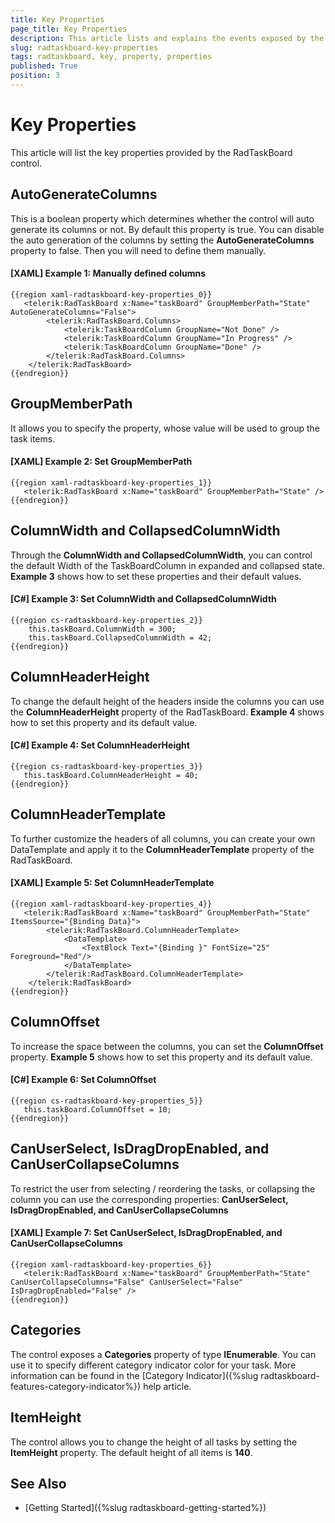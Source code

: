 ```yaml
---
title: Key Properties
page_title: Key Properties
description: This article lists and explains the events exposed by the RadTaskBoard control.
slug: radtaskboard-key-properties
tags: radtaskboard, key, property, properties
published: True
position: 3
---
```


# Key Properties

This article will list the key properties provided by the RadTaskBoard control.

## AutoGenerateColumns

This is a boolean property which determines whether the control will auto generate its columns or not. By default this property is true. You can disable the auto generation of the columns by setting the __AutoGenerateColumns__ property to false. Then you will need to define them manually.

#### __[XAML] Example 1: Manually defined columns__	
	{{region xaml-radtaskboard-key-properties_0}}		
	   <telerik:RadTaskBoard x:Name="taskBoard" GroupMemberPath="State" AutoGenerateColumns="False">
			<telerik:RadTaskBoard.Columns>
				<telerik:TaskBoardColumn GroupName="Not Done" />
				<telerik:TaskBoardColumn GroupName="In Progress" />
				<telerik:TaskBoardColumn GroupName="Done" />
			</telerik:RadTaskBoard.Columns>
		</telerik:RadTaskBoard>		
	{{endregion}}

## GroupMemberPath

It allows you to specify the property, whose value will be used to group the task items. 

#### __[XAML] Example 2: Set GroupMemberPath__
	{{region xaml-radtaskboard-key-properties_1}}
	   <telerik:RadTaskBoard x:Name="taskBoard" GroupMemberPath="State" />
	{{endregion}}

## ColumnWidth and CollapsedColumnWidth 

Through the __ColumnWidth and CollapsedColumnWidth__, you can control the default Width of the TaskBoardColumn in expanded and collapsed state. __Example 3__ shows how to set these properties and their default values.

#### __[C#] Example 3: Set ColumnWidth and CollapsedColumnWidth__
	{{region cs-radtaskboard-key-properties_2}}
		this.taskBoard.ColumnWidth = 300; 
		this.taskBoard.CollapsedColumnWidth = 42; 
	{{endregion}}

## ColumnHeaderHeight

To change the default height of the headers inside the columns you can use the __ColumnHeaderHeight__ property of the RadTaskBoard. __Example 4__ shows how to set this property and its default value.

#### __[C#] Example 4: Set ColumnHeaderHeight__
	{{region cs-radtaskboard-key-properties_3}}
	   this.taskBoard.ColumnHeaderHeight = 40; 
	{{endregion}}

## ColumnHeaderTemplate

To further customize the headers of all columns, you can create your own DataTemplate and apply it to the __ColumnHeaderTemplate__ property of the RadTaskBoard.

#### __[XAML] Example 5: Set ColumnHeaderTemplate__
	{{region xaml-radtaskboard-key-properties_4}}
	   <telerik:RadTaskBoard x:Name="taskBoard" GroupMemberPath="State" ItemsSource="{Binding Data}">
			<telerik:RadTaskBoard.ColumnHeaderTemplate>
				<DataTemplate>
					<TextBlock Text="{Binding }" FontSize="25" Foreground="Red"/>
				</DataTemplate>
			</telerik:RadTaskBoard.ColumnHeaderTemplate>
		</telerik:RadTaskBoard>
	{{endregion}}

## ColumnOffset

To increase the space between the columns, you can set the __ColumnOffset__ property. __Example 5__ shows how to set this property and its default value.

#### __[C#] Example 6: Set ColumnOffset__
	{{region cs-radtaskboard-key-properties_5}}
	   this.taskBoard.ColumnOffset = 10; 
	{{endregion}}

## CanUserSelect, IsDragDropEnabled, and CanUserCollapseColumns

To restrict the user from selecting / reordering the tasks, or collapsing the column you can use the corresponding properties: __CanUserSelect, IsDragDropEnabled, and CanUserCollapseColumns__
	
#### __[XAML] Example 7: Set CanUserSelect, IsDragDropEnabled, and CanUserCollapseColumns__
	{{region xaml-radtaskboard-key-properties_6}}
	   <telerik:RadTaskBoard x:Name="taskBoard" GroupMemberPath="State" CanUserCollapseColumns="False" CanUserSelect="False" IsDragDropEnabled="False" />
	{{endregion}}

## Categories
	
The control exposes a __Categories__ property of type __IEnumerable__. You can use it to specify different category indicator color for your task. More information can be found in the  [Category Indicator]({%slug radtaskboard-features-category-indicator%}) help article.

## ItemHeight

The control allows you to change the height of all tasks by setting the __ItemHeight__ property.  The default height of all items is __140__.
	
## See Also

* [Getting Started]({%slug radtaskboard-getting-started%})
